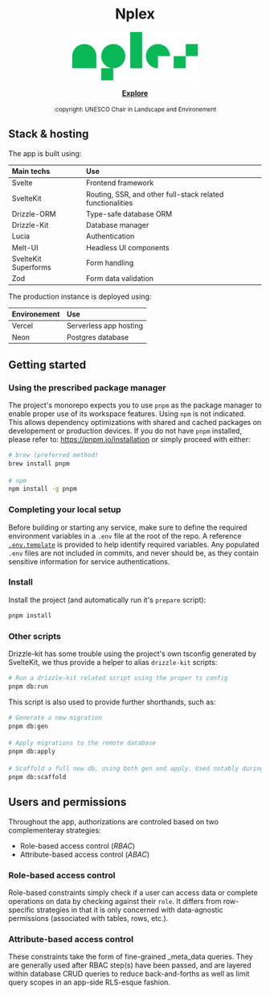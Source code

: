 <h1 align="center">Nplex</h1>

<p align="center">
  <img width="250" height="auto" src="/static/logo.svg" alt="nplex">
</p>

<p align="center">
  <a href="www.nplex.design"><b>Explore</b></a>
</p>
<p align="center">
  <small>:copyright: UNESCO Chair in Landscape and Environement</small>
</p>

## Stack & hosting

The app is built using:

| Main techs           | Use                                                        |
| :------------------- | :--------------------------------------------------------- |
| Svelte               | Frontend framework                                         |
| SvelteKit            | Routing, SSR, and other full-stack related functionalities |
| Drizzle-ORM          | Type-safe database ORM                                     |
| Drizzle-Kit          | Database manager                                           |
| Lucia                | Authentication                                             |
| Melt-UI              | Headless UI components                                     |
| SvelteKit Superforms | Form handling                                              |
| Zod                  | Form data validation                                       |

The production instance is deployed using:

| Environement | Use                    |
| :----------- | :--------------------- |
| Vercel       | Serverless app hosting |
| Neon         | Postgres database      |

## Getting started

### Using the prescribed package manager

The project's monorepo expects you to use `pnpm` as the package manager to enable proper use of its
workspace features. Using `npm` is not indicated. This allows dependency optimizations with shared
and cached packages on developement or production devices. If you do not have `pnpm` installed,
please refer to: <https://pnpm.io/installation> or simply proceed with either:

```sh
# brew (preferred method)
brew install pnpm

# npm
npm install -g pnpm
```

### Completing your local setup

Before building or starting any service, make sure to define the required environment variables in a
`.env` file at the root of the repo. A reference [`.env.template`](.env.template) is provided to
help identify required variables. Any populated `.env` files are not included in commits, and never
should be, as they contain sensitive information for service authentications.

### Install

Install the project (and automatically run it's `prepare` script):

```sh
pnpm install
```

### Other scripts

Drizzle-kit has some trouble using the project's own tsconfig generated by SvelteKit, we thus
provide a helper to alias `drizzle-kit` scripts:

```sh
# Run a drizzle-kit related script using the proper ts config
pnpm db:run
```

This script is also used to provide further shorthands, such as:

```sh
# Generate a new migration
pnpm db:gen

# Apply migrations to the remote database
pnpm db:apply

# Scaffold a full new db, using both gen and apply. Used notably during quick testing.
pnpm db:scaffold
```

## Users and permissions

Throughout the app, authorizations are controled based on two complementeray strategies:

- Role-based access control (_RBAC_)
- Attribute-based access control (_ABAC_)

### Role-based access control

Role-based constraints simply check if a user can access data or complete operations on data by
checking against their `role`. It differs from row-specific strategies in that it is only concerned
with data-agnostic permissions (associated with tables, rows, etc.).

### Attribute-based access control

These constraints take the form of fine-grained \_meta_data queries. They are generally used after
RBAC step(s) have been passed, and are layered within database CRUD queries to reduce
back-and-forths as well as limit query scopes in an app-side RLS-esque fashion.
